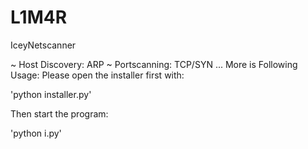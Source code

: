 # L1M4R
IceyNetscanner

~ Host Discovery: ARP
~ Portscanning: TCP/SYN
...
More is Following
Usage:
Please open the installer first with:

'python installer.py'

Then start the program:

'python i.py'

